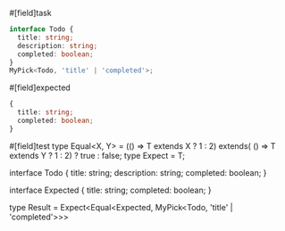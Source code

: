#[field]task
```ts
interface Todo {
  title: string;
  description: string;
  completed: boolean;
}
MyPick<Todo, 'title' | 'completed'>;
```

#[field]expected
```ts
{
  title: string;
  completed: boolean;
}
```

#[field]test
type Equal<X, Y> = (<T>() => T extends X ? 1 : 2) extends(
    <T>() => T extends Y ? 1 : 2) ? true : false;
type Expect<T extends true> = T;

interface Todo {
  title: string;
  description: string;
  completed: boolean;
}

interface Expected {
  title: string;
  completed: boolean;
}

type Result = Expect<Equal<Expected, MyPick<Todo, 'title' | 'completed'>>>
